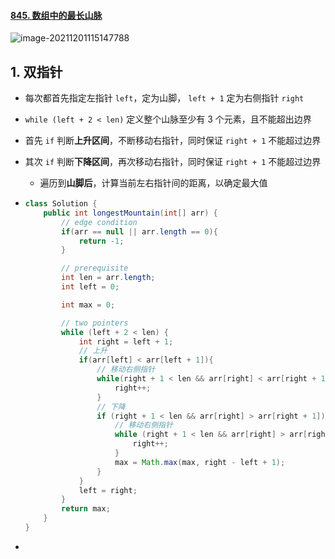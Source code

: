 #### [845. 数组中的最长山脉](https://leetcode-cn.com/problems/longest-mountain-in-array/)

![image-20211201115147788](https://raw.githubusercontent.com/TWDH/Leetcode-From-Zero/pictures/img/image-20211201115147788.png)

## 1. 双指针

- 每次都首先指定左指针 `left`，定为山脚， `left + 1` 定为右侧指针 `right`
  
-  `while (left + 2 < len)` 定义整个山脉至少有 3 个元素，且不能超出边界
  
- 首先 `if` 判断**上升区间**，不断移动右指针，同时保证 `right + 1` 不能超过边界
  
- 其次 `if` 判断**下降区间**，再次移动右指针，同时保证 `right + 1` 不能超过边界
  
  - 遍历到**山脚后**，计算当前左右指针间的距离，以确定最大值
  
- ```java
  class Solution {
      public int longestMountain(int[] arr) {
          // edge condition
          if(arr == null || arr.length == 0){
              return -1;
          }
  
          // prerequisite
          int len = arr.length;
          int left = 0;
  
          int max = 0;
  
          // two pointers
          while (left + 2 < len) {
              int right = left + 1;
              // 上升
              if(arr[left] < arr[left + 1]){
                  // 移动右侧指针
                  while(right + 1 < len && arr[right] < arr[right + 1]){
                      right++;
                  }
                  // 下降
                  if (right + 1 < len && arr[right] > arr[right + 1]) {
                      // 移动右侧指针
                      while (right + 1 < len && arr[right] > arr[right + 1]) {
                          right++;
                      }
                      max = Math.max(max, right - left + 1);
                  }
              }
              left = right;
          }
          return max;
      }
  }
  ```

- 

